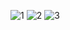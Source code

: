 ![1](https://github.com/user-attachments/assets/ac8286fa-8fda-449a-bf42-0f1c785323d2) ![2](https://github.com/user-attachments/assets/2a86badf-da7a-4871-8fb2-7d2c7a17f9f8) ![3](https://github.com/user-attachments/assets/f2cfd387-a285-4c12-8f6f-c9da9f0935c2)



